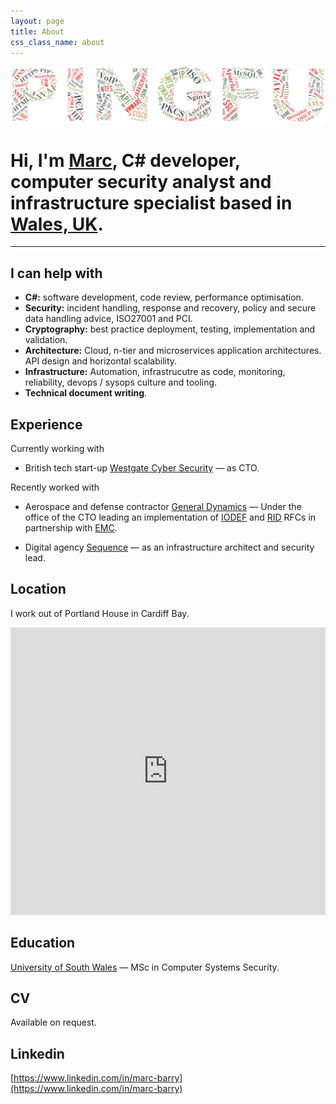 ```yaml
---
layout: page
title: About
css_class_name: about
---
```


![pingfu logo](/img/pingfu.png "pingfu logo")

# Hi, I'm [Marc](https://www.linkedin.com/in/marc-barry), C# developer, computer security analyst and infrastructure specialist based in [Wales, UK](http://maps.google.co.uk/maps?q=Wales).

<hr />

## I can help with

* **C#:** software development, code review, performance optimisation.
* **Security:** incident handling, response and recovery, policy and secure data handling advice, ISO27001 and PCI.
* **Cryptography:** best practice deployment, testing, implementation and validation.
* **Architecture:** Cloud, n-tier and microservices application architectures. API design and horizontal scalability.
* **Infrastructure:** Automation, infrastrucutre as code, monitoring, reliability, devops / sysops culture and tooling.
* **Technical document writing**.

## Experience

Currently working with

* British tech start-up [Westgate Cyber Security](http://www.westgatecyber.com/) — as CTO.

Recently worked with

* Aerospace and defense contractor [General Dynamics](http://www.generaldynamics.uk.com/) — Under the office of the CTO leading an implementation of [IODEF](https://tools.ietf.org/html/rfc5070) and [RID](https://tools.ietf.org/html/rfc6545) RFCs in partnership with [EMC](http://www.emc.com/).

* Digital agency [Sequence](https://www.sequence.co.uk/) — as an infrastructure architect and security lead.

## Location

I work out of Portland House in Cardiff Bay.

<iframe src="https://www.google.com/maps/embed?pb=!1m18!1m12!1m3!1d2485.599708265375!2d-3.166186799999997!3d51.465505500000006!2m3!1f0!2f0!3f0!3m2!1i1024!2i768!4f13.1!3m3!1m2!1s0x486e03363fb9d07b%3A0x7b16a550ddd8ea00!2sPortland+House!5e0!3m2!1sen!2suk!4v1437068574575" frameborder="0" style="border:0; width: 100%; height: 460px;"></iframe>

## Education

[University of South Wales](http://www.southwales.ac.uk/) — MSc in Computer Systems Security.
	
## CV

Available on request.

## Linkedin
[https://www.linkedin.com/in/marc-barry](https://www.linkedin.com/in/marc-barry)